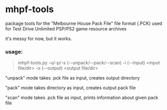 # mhpf-tools
package tools for the "Melbourne House Pack File" file format (.PCK) used for Test Drive Unlimited PSP/PS2 game resource archives

it's messy for now, but it works.

### usage:

>mhpf-tools.py -u/-p/-s (--unpack/--pack/--scan) -i (--input) <input file/dir> -o (--output) <output file/dir>

"unpack" mode takes .pck file as input, creates output directory

"pack" mode takes directory as input, creates output pack file

"scan" mode takes .pck file as input, prints information about given pack file
